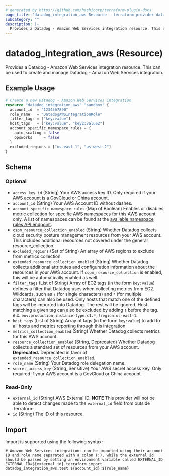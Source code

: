 ```yaml
---
# generated by https://github.com/hashicorp/terraform-plugin-docs
page_title: "datadog_integration_aws Resource - terraform-provider-datadog"
subcategory: ""
description: |-
  Provides a Datadog - Amazon Web Services integration resource. This can be used to create and manage Datadog - Amazon Web Services integration.
---
```


# datadog_integration_aws (Resource)

Provides a Datadog - Amazon Web Services integration resource. This can be used to create and manage Datadog - Amazon Web Services integration.

## Example Usage

```terraform
# Create a new Datadog - Amazon Web Services integration
resource "datadog_integration_aws" "sandbox" {
  account_id  = "1234567890"
  role_name   = "DatadogAWSIntegrationRole"
  filter_tags = ["key:value"]
  host_tags   = ["key:value", "key2:value2"]
  account_specific_namespace_rules = {
    auto_scaling = false
    opsworks     = false
  }
  excluded_regions = ["us-east-1", "us-west-2"]
}
```

<!-- schema generated by tfplugindocs -->
## Schema

### Optional

- `access_key_id` (String) Your AWS access key ID. Only required if your AWS account is a GovCloud or China account.
- `account_id` (String) Your AWS Account ID without dashes.
- `account_specific_namespace_rules` (Map of Boolean) Enables or disables metric collection for specific AWS namespaces for this AWS account only. A list of namespaces can be found at the [available namespace rules API endpoint](https://docs.datadoghq.com/api/v1/aws-integration/#list-namespace-rules).
- `cspm_resource_collection_enabled` (String) Whether Datadog collects cloud security posture management resources from your AWS account. This includes additional resources not covered under the general resource_collection.
- `excluded_regions` (Set of String) An array of AWS regions to exclude from metrics collection.
- `extended_resource_collection_enabled` (String) Whether Datadog collects additional attributes and configuration information about the resources in your AWS account. If `cspm_resource_collection` is enabled, this will be automatically enabled as well.
- `filter_tags` (List of String) Array of EC2 tags (in the form `key:value`) defines a filter that Datadog uses when collecting metrics from EC2. Wildcards, such as `?` (for single characters) and `*` (for multiple characters) can also be used. Only hosts that match one of the defined tags will be imported into Datadog. The rest will be ignored. Host matching a given tag can also be excluded by adding `!` before the tag. e.x. `env:production,instance-type:c1.*,!region:us-east-1`.
- `host_tags` (List of String) Array of tags (in the form `key:value`) to add to all hosts and metrics reporting through this integration.
- `metrics_collection_enabled` (String) Whether Datadog collects metrics for this AWS account.
- `resource_collection_enabled` (String, Deprecated) Whether Datadog collects a standard set of resources from your AWS account. **Deprecated.** Deprecated in favor of `extended_resource_collection_enabled`.
- `role_name` (String) Your Datadog role delegation name.
- `secret_access_key` (String, Sensitive) Your AWS secret access key. Only required if your AWS account is a GovCloud or China account.

### Read-Only

- `external_id` (String) AWS External ID. **NOTE** This provider will not be able to detect changes made to the `external_id` field from outside Terraform.
- `id` (String) The ID of this resource.

## Import

Import is supported using the following syntax:

```shell
# Amazon Web Services integrations can be imported using their account ID and role name separated with a colon (:), while the external_id should be passed by setting an environment variable called EXTERNAL_ID
EXTERNAL_ID=${external_id} terraform import datadog_integration_aws.test ${account_id}:${role_name}
```
